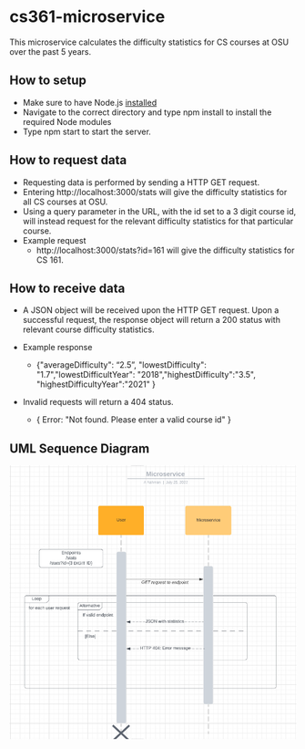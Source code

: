 # cs361-microservice
This microservice calculates the difficulty statistics for CS courses at OSU over the past 5 years.

## How to setup
* Make sure to have Node.js [installed](https://nodejs.org/en/)
* Navigate to the correct directory and type npm install to install the required Node modules
* Type npm start to start the server.

## How to request data
* Requesting data is performed by sending a HTTP GET request. 
* Entering http://localhost:3000/stats will give the difficulty statistics for all CS courses at OSU. 
* Using a query parameter in the URL, with the id set to a 3 digit course id, will instead request for the relevant difficulty statistics for that particular course. 
* Example request
  *  http://localhost:3000/stats?id=161 will give the difficulty statistics for CS 161. 

## How to receive data
* A JSON object will be received upon the HTTP GET request. Upon a successful request, the response object will return a 200 status with relevant course difficulty statistics.

* Example response
  * {"averageDifficulty": “2.5”, "lowestDifficulty": "1.7","lowestDifficultYear": "2018","highestDifficulty":"3.5", "highestDifficultyYear":"2021" }

* Invalid requests will return a 404 status. 
  * { Error: "Not found. Please enter a valid course id" }


## UML Sequence Diagram
![UML Sequence Diagram](https://github.com/arahm730/cs361-microservice/blob/main/UML-diagram.png)
